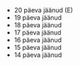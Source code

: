 - 20 päeva jäänud (E)
- 19 päeva jäänud
- 18 päeva jäänud
- 17 päeva jäänud
- 16 päeva jäänud
- 15 päeva jäänud
- 14 päeva jäänud
